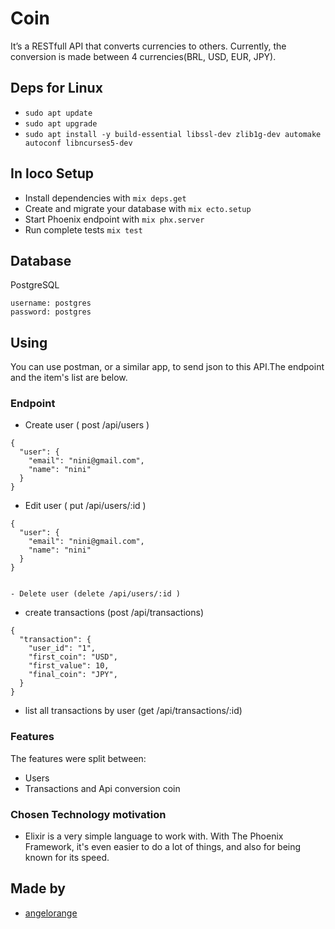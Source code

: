 # Coin
 
It’s a RESTfull API that converts currencies to others. Currently, the conversion is made between 4 currencies(BRL, USD, EUR, JPY).

## Deps for Linux

- `sudo apt update`
- `sudo apt upgrade`
- `sudo apt install -y build-essential libssl-dev zlib1g-dev automake autoconf libncurses5-dev`

## In loco Setup

- Install dependencies with `mix deps.get`
- Create and migrate your database with `mix ecto.setup`
- Start Phoenix endpoint with `mix phx.server`
- Run complete tests `mix test`

## Database
  PostgreSQL
  ```
  username: postgres
  password: postgres
  ```

## Using

 You can use postman, or a similar app, to send json to this API.The endpoint and the item's list are below.

### Endpoint

 - Create user ( post /api/users )
  ```
  {
    "user": {
      "email": "nini@gmail.com",
      "name": "nini"
    }
  }
  ```

  - Edit user ( put /api/users/:id )
  ```
  {
    "user": {
      "email": "nini@gmail.com",
      "name": "nini"
    }
  }

  ```


  ```

  - Delete user (delete /api/users/:id )

  ```

 - create transactions (post /api/transactions)
  ```
  {
    "transaction": {
      "user_id": "1",
      "first_coin": "USD",
      "first_value": 10,
      "final_coin": "JPY",
    }
  }
  ```

 - list all transactions by user (get /api/transactions/:id)


 ### Features
 The features were split between: 
 - Users
 - Transactions and Api conversion coin

 ### Chosen Technology motivation
 - Elixir is a very simple language to work with. With The Phoenix Framework, it's even easier to do a lot of things, and also for being known for its speed.

## Made by

 - [angelorange](https://github.com/angelorange)
